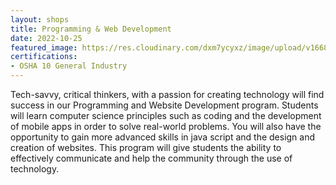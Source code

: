 ```yaml
---
layout: shops
title: Programming & Web Development
date: 2022-10-25
featured_image: https://res.cloudinary.com/dxm7ycyxz/image/upload/v1668016933/2022/04/markus-spiske-hbb6GkG6p9M-unsplash-1-1536x1024_gtrnm7.jpg
certifications: 
- OSHA 10 General Industry
---
```


Tech-savvy, critical thinkers, with a passion for creating technology will find success in our Programming and Website Development program. Students will learn computer science principles such as coding and the development of mobile apps in order to solve real-world problems. You will also have the opportunity to gain more advanced skills in java script and the design and creation of websites. This program will give students the ability to effectively communicate and help the community through the use of technology.



